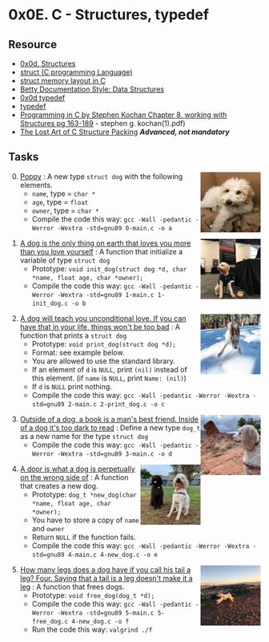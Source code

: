 # 0x0E. C - Structures, typedef

## Resource

- [0x0d. Structures](../references/Structures.pdf)
- [struct (C programming Language)](https://en.wikipedia.org/wiki/Struct_(C_programming_language))
- [struct memory layout in C](https://stackoverflow.com/questions/2748995/struct-memory-layout-in-c)
- [Betty Documentation Style: Data Structures](https://github.com/holbertonschool/Betty/wiki/Documentation:-Data-structures)
- [0x0d typedef](../references/typedef.pdf)
- [typedef](https://publications.gbdirect.co.uk//c_book/chapter8/typedef.html)
- [Programming in C by Stephen Kochan Chapter 8, working with Structures pg 163-189](../references/Programming_in_C_4th_Edition_by_Stephen_Kochan.pdf) \- stephen g. kochan\(1\).pdf)
- [The Lost Art of C Structure Packing](http://www.catb.org/esr/structure-packing/) ***Advanced, not mandatory***

## Tasks

<img align="right" src="../.imgs/dog0.jpg" alt="dog0" width="120" height="120">

0. [Poppy](./dog.h) : A new type `struct dog` with the following elements.
	- `name`, type = `char *`
	- `age`, type = `float`
	- `owner`, type = `char *`
	- Compile the code this way: `gcc -Wall -pedantic -Werror -Wextra -std=gnu89 0-main.c -o a`

<img align="right" src="../.imgs/dog1.jpg" alt="dog1" width="120" height="120">

1. [A dog is the only thing on earth that loves you more than you love yourself](./1-init_dog.c) : A function that initialize a variable of type `struct dog`
	- Prototype: `void init_dog(struct dog *d, char *name, float age, char *owner);`
	- Compile the code this way: `gcc -Wall -pedantic -Werror -Wextra -std=gnu89 1-main.c 1-init_dog.c -o b`

<img align="right" src="../.imgs/dog2.jpg" alt="dog2" width="120" height="120">

2. [A dog will teach you unconditional love. If you can have that in your life, things won't be too bad](./2-print_dog.c) : A function that prints a `struct dog`
	- Prototype: `void print_dog(struct dog *d);`
	- Format: see example below.
	- You are allowed to use the standard library.
	- If an element of `d` is `NULL`, print `(nil)` instead of this element. (if `name` is `NULL`, print `Name: (nil)`)
	- If `d` is `NULL` print nothing.
	- Compile the code this way: `gcc -Wall -pedantic -Werror -Wextra -std=gnu89 2-main.c 2-print_dog.c -o c`

<img align="right" src="../.imgs/dog3.jpg" alt="dog3" width="120" height="120">

3. [Outside of a dog, a book is a man's best friend. Inside of a dog it's too dark to read](./dog.h) : Define a new type `dog_t` as a new name for the type `struct dog`
	- Compile the code this way: `gcc -Wall -pedantic -Werror -Wextra -std=gnu89 3-main.c -o d`

<img align="right" src="../.imgs/dog4.jpg" alt="dog4" width="120" height="120">

4. [A door is what a dog is perpetually on the wrong side of](./4-new_dog.c) : A function that creates a new dog.
	- Prototype: `dog_t *new_dog(char *name, float age, char *owner);`
	- You have to store a copy of `name` and `owner`
	- Return `NULL` if the function fails.
	- Compile the code this way: `gcc -Wall -pedantic -Werror -Wextra -std=gnu89 4-main.c 4-new_dog.c -o e`

<img align="right" src="../.imgs/dog5.jpg" alt="dog5" width="120" height="120">

5. [How many legs does a dog have if you call his tail a leg? Four. Saying that a tail is a leg doesn't make it a leg](./5-free_dog.c) : A function that frees dogs.
	- Prototype: `void free_dog(dog_t *d);`
	- Compile the code this way: `gcc -Wall -pedantic -Werror -Wextra -std=gnu89 5-main.c 5-free_dog.c 4-new_dog.c -o f`
	- Run the code this way: `valgrind ./f`
